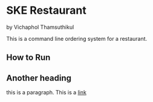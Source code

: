 # SKE Restaurant
by Vichaphol Thamsuthikul

This is a command line ordering system for a restaurant.


## How to Run

 
## Another heading

this is a paragraph.  This is a [link](https://elab.cpe.ku.ac.th) 
